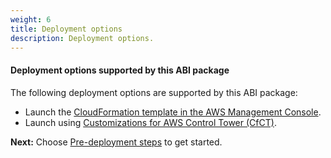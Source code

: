 ```yaml
---
weight: 6
title: Deployment options
description: Deployment options.
---
```


#### Deployment options supported by this ABI package

The following deployment options are supported by this ABI package:

* Launch the [CloudFormation template in the AWS Management Console](/launch-using-cloudformation/index.html).
* Launch using [Customizations for AWS Control Tower (CfCT)](/launch-using-cfct/index.html).


**Next:** Choose [Pre-deployment steps](/pre-deployment-steps/index.html) to get started.